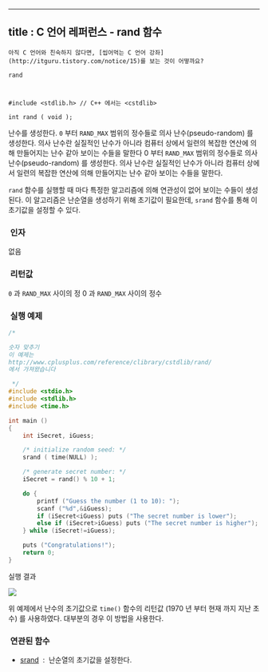----------------
title : C 언어 레퍼런스 - rand 함수
--------------



```warning
아직 C 언어와 친숙하지 않다면, [씹어먹는 C 언어 강좌](http://itguru.tistory.com/notice/15)를 보는 것이 어떻까요?

```

`rand`


#

```info
#include <stdlib.h> // C++ 에서는 <cstdlib>

int rand ( void );

```

난수를 생성한다.
`0` 부터 `RAND_MAX` 범위의 정수들로 의사 난수(pseudo-random) 를 생성한다. 의사 난수란 실질적인 난수가 아니라 컴퓨터 상에서 일련의 복잡한 연산에 의해 만들어지는 난수 같아 보이는 수들을 말한다 0 부터 `RAND_MAX` 범위의 정수들로 의사 난수(pseudo-random) 를 생성한다. 의사 난수란 실질적인 난수가 아니라 컴퓨터 상에서 일련의 복잡한 연산에 의해 만들어지는 난수 같아 보이는 수들을 말한다.

`rand` 함수를 실행할 때 마다 특정한 알고리즘에 의해 연관성이 없어 보이는 수들이 생성된다. 이 알고리즘은 난순열을 생성하기 위해 초기값이 필요한데, `srand` 함수를 통해 이 초기값을 설정할 수 있다.



###  인자


없음



###  리턴값




`0` 과 `RAND_MAX` 사이의 정 0 과 `RAND_MAX` 사이의 정수



###  실행 예제


```cpp
/*

숫자 맞추기
이 예제는
http://www.cplusplus.com/reference/clibrary/cstdlib/rand/
에서 가져왔습니다

 */
#include <stdio.h>
#include <stdlib.h>
#include <time.h>

int main ()
{
    int iSecret, iGuess;

    /* initialize random seed: */
    srand ( time(NULL) );

    /* generate secret number: */
    iSecret = rand() % 10 + 1;

    do {
        printf ("Guess the number (1 to 10): ");
        scanf ("%d",&iGuess);
        if (iSecret<iGuess) puts ("The secret number is lower");
        else if (iSecret>iGuess) puts ("The secret number is higher");
    } while (iSecret!=iGuess);

    puts ("Congratulations!");
    return 0;
}

```

실행 결과


![](http://img1.daumcdn.net/thumb/R1920x0/?fname=http%3A%2F%2Fcfile7.uf.tistory.com%2Fimage%2F206A0F394DC2B23C3487C4)


위 예제에서 난수의 초기값으로 `time()` 함수의 리턴값 (1970 년 부터 현재 까지 지난 초 수) 를 사용하였다. 대부분의 경우 이 방법을 사용한다.



###  연관된 함수





*  [srand](http://itguru.tistory.com/140)  :  난순열의 초기값을 설정한다.







